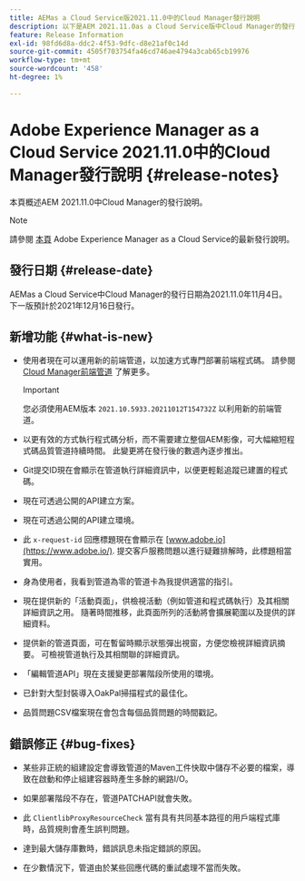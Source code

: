 ```yaml
---
title: AEMas a Cloud Service版2021.11.0中的Cloud Manager發行說明
description: 以下是AEM 2021.11.0as a Cloud Service版中Cloud Manager的發行說明
feature: Release Information
exl-id: 98fd6d8a-ddc2-4f53-9dfc-d8e21af0c14d
source-git-commit: 4505f703754fa46cd746ae4794a3cab65cb19976
workflow-type: tm+mt
source-wordcount: '458'
ht-degree: 1%

---
```


# Adobe Experience Manager as a Cloud Service 2021.11.0中的Cloud Manager發行說明 {#release-notes}

本頁概述AEM 2021.11.0中Cloud Manager的發行說明。

>[!NOTE]
>
>請參閱 [本頁](/help/release-notes/release-notes-cloud/release-notes-current.md) Adobe Experience Manager as a Cloud Service的最新發行說明。

## 發行日期 {#release-date}

AEMas a Cloud Service中Cloud Manager的發行日期為2021.11.0年11月4日。
下一版預計於2021年12月16日發行。

## 新增功能 {#what-is-new}

* 使用者現在可以運用新的前端管道，以加速方式專門部署前端程式碼。 請參閱 [Cloud Manager前端管道](/help/implementing/cloud-manager/configuring-pipelines/introduction-ci-cd-pipelines.md#front-end) 了解更多。

   >[!IMPORTANT]
   >您必須使用AEM版本 `2021.10.5933.20211012T154732Z` 以利用新的前端管道。

* 以更有效的方式執行程式碼分析，而不需要建立整個AEM影像，可大幅縮短程式碼品質管道持續時間。 此變更將在發行後的數週內逐步推出。

* Git提交ID現在會顯示在管道執行詳細資訊中，以便更輕鬆追蹤已建置的程式碼。

* 現在可透過公開的API建立方案。

* 現在可透過公開的API建立環境。

* 此 `x-request-id` 回應標題現在會顯示在 [www.adobe.io](https://www.adobe.io/). 提交客戶服務問題以進行疑難排解時，此標題相當實用。

* 身為使用者，我看到管道為零的管道卡為我提供適當的指引。

* 現在提供新的「活動頁面」，供檢視活動（例如管道和程式碼執行）及其相關詳細資訊之用。 隨著時間推移，此頁面所列的活動將會擴展範圍以及提供的詳細資料。

* 提供新的管道頁面，可在暫留時顯示狀態彈出視窗，方便您檢視詳細資訊摘要。 可檢視管道執行及其相關聯的詳細資訊。

* 「編輯管道API」現在支援變更部署階段所使用的環境。

* 已針對大型封裝導入OakPal掃描程式的最佳化。

* 品質問題CSV檔案現在會包含每個品質問題的時間戳記。

## 錯誤修正 {#bug-fixes}

* 某些非正統的組建設定會導致管道的Maven工件快取中儲存不必要的檔案，導致在啟動和停止組建容器時產生多餘的網路I/O。

* 如果部署階段不存在，管道PATCHAPI就會失敗。

* 此 `ClientlibProxyResourceCheck` 當有具有共同基本路徑的用戶端程式庫時，品質規則會產生誤判問題。

* 達到最大儲存庫數時，錯誤訊息未指定錯誤的原因。

* 在少數情況下，管道由於某些回應代碼的重試處理不當而失敗。
